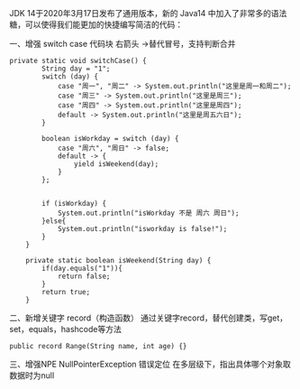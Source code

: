JDK 14于2020年3月17日发布了通用版本，新的 Java14 中加入了非常多的语法糖，可以使得我们能更加的快捷编写简洁的代码：

一、增强 switch case 代码块
右箭头 ->替代冒号，支持判断合并

	private static void switchCase() {
	        String day = "1";
	        switch (day) {
	            case "周一", "周二" -> System.out.println("这里是周一和周二");
	            case "周三" -> System.out.println("这里是周三");
	            case "周四" -> System.out.println("这里是周四");
	            default -> System.out.println("这里是周五六日");
	        }
	
	        boolean isWorkday = switch (day) {
	            case "周六", "周日" -> false;
	            default -> {
	                yield isWeekend(day);
	            }
	        };
	
	
	        if (isWorkday) {
	            System.out.println("isWorkday 不是 周六 周日");
	        }else{
	            System.out.println("isworkday is false!");
	        }
	    }
	
	    private static boolean isWeekend(String day) {
	        if(day.equals("1")){
	            return false;
	        }
	        return true;
	    }

二、新增关键字 record（构造函数）
通过关键字record，替代创建类，写get，set，equals，hashcode等方法

	public record Range(String name, int age) {}


三、增强NPE NullPointerException 错误定位
在多层级下，指出具体哪个对象取数据时为null
